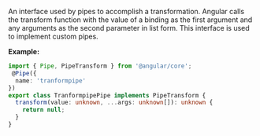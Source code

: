 An interface used by pipes to accomplish a transformation. Angular calls the transform function with the value of a binding as the first argument and any arguments as the second parameter in list form. This interface is used to implement custom pipes.

**Example:** 

```typescript
import { Pipe, PipeTransform } from '@angular/core';
 @Pipe({
  name: 'tranformpipe'
})
export class TranformpipePipe implements PipeTransform {
  transform(value: unknown, ...args: unknown[]): unknown {
    return null;
  }
}
```
